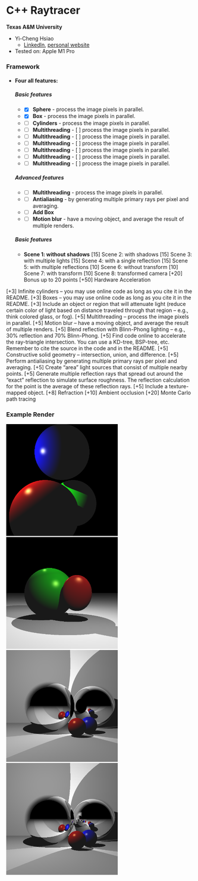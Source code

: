 # C++ Raytracer

**Texas A&M University**

* Yi-Cheng Hsiao
  * [LinkedIn](https://www.linkedin.com/in/yi-cheng-hsiao/), [personal website](https://yicheng.tw/)
* Tested on: Apple M1 Pro
  
### Framework
* #### Four all features:
  ##### Basic features
  *    - [x] **Sphere**  - process the image pixels in parallel.  
  *    - [x] **Box** - process the image pixels in parallel.  
  *    - [ ] **Cylinders** - process the image pixels in parallel.  
  *    - [ ] **Multithreading** - [ ] process the image pixels in parallel.  
  *    - [ ] **Multithreading** - [ ] process the image pixels in parallel.  
  *    - [ ] **Multithreading** - [ ] process the image pixels in parallel.  
  *    - [ ] **Multithreading** - [ ] process the image pixels in parallel.  
  *    - [ ] **Multithreading** - [ ] process the image pixels in parallel.  
  *    - [ ] **Multithreading** - [ ] process the image pixels in parallel.  
  ##### Advanced features
  *    - [ ] **Multithreading** - process the image pixels in parallel.  
  *    - [ ] **Antialiasing** -  by generating multiple primary rays per pixel and averaging.
  *    - [ ] **Add Box** 
  *    - [ ] **Motion blur** - have a moving object, and average the result of multiple renders.
  ##### Basic features
  *    **Scene 1: without shadows**
[15] Scene 2: with shadows
[15] Scene 3: with multiple lights
[15] Scene 4: with a single reflection
[15] Scene 5: with multiple reflections
[10] Scene 6: without transform
[10] Scene 7: with transform
[10] Scene 8: transformed camera
[+20] Bonus up to 20 points
[+50] Hardware Acceleration

[+3] Infinite cylinders – you may use online code as long as you cite it in the README.
[+3] Boxes – you may use online code as long as you cite it in the README.
[+3] Include an object or region that will attenuate light (reduce certain color of light based on distance traveled through that region – e.g., think colored glass, or fog).
[+5] Multithreading – process the image pixels in parallel.
[+5] Motion blur – have a moving object, and average the result of multiple renders.
[+5] Blend reflection with Blinn-Phong lighting – e.g., 30% reflection and 70% Blinn-Phong.
[+5] Find code online to accelerate the ray-triangle intersection. You can use a KD-tree, BSP-tree, etc. Remember to cite the source in the code and in the README.
[+5] Constructive solid geometry – intersection, union, and difference.
[+5] Perform antialiasing by generating multiple primary rays per pixel and averaging.
[+5] Create “area” light sources that consist of multiple nearby points.
[+5] Generate multiple reflection rays that spread out around the “exact” reflection to simulate surface roughness. The reflection calculation for the point is the average of these reflection rays.
[+5] Include a texture-mapped object.
[+8] Refraction
[+10] Ambient occlusion
[+20] Monte Carlo path tracing

###
### Example Render
<img src="images/0.jpg" alt="Example Render" width="300"/>
<img src="images/1.jpg" alt="Example Render" width="300"/>
<img src="images/2.jpg" alt="Example Render" width="300"/>
<img src="images/3.jpg" alt="Example Render" width="300"/>